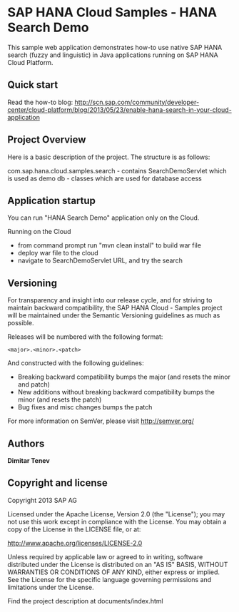 SAP HANA Cloud Samples - HANA Search Demo
==========================================

This sample web application demonstrates how-to use native SAP HANA search (fuzzy and linguistic) in Java applications running on SAP HANA Cloud Platform.

Quick start
-----------

Read the how-to blog: http://scn.sap.com/community/developer-center/cloud-platform/blog/2013/05/23/enable-hana-search-in-your-cloud-application

Project Overview
----------------

Here is a basic description of the project. The structure is as follows:

com.sap.hana.cloud.samples.search - contains SearchDemoServlet which is used as demo
	db - classes which are used for database access
	
		
Application startup
-------------------

You can run "HANA Search Demo" application only on the Cloud.

Running on the Cloud
 - from command prompt run "mvn clean install" to build war file
 - deploy war file to the cloud
 - navigate to SearchDemoServlet URL, and try the search

Versioning
----------

For transparency and insight into our release cycle, and for striving to maintain backward compatibility, the SAP HANA Cloud - Samples project will be maintained under the Semantic Versioning guidelines as much as possible.

Releases will be numbered with the following format:

`<major>.<minor>.<patch>`

And constructed with the following guidelines:

* Breaking backward compatibility bumps the major (and resets the minor and patch)
* New additions without breaking backward compatibility bumps the minor (and resets the patch)
* Bug fixes and misc changes bumps the patch

For more information on SemVer, please visit http://semver.org/

Authors
-------

**Dimitar Tenev**

Copyright and license
---------------------

Copyright 2013 SAP AG

Licensed under the Apache License, Version 2.0 (the "License");
you may not use this work except in compliance with the License.
You may obtain a copy of the License in the LICENSE file, or at:

   http://www.apache.org/licenses/LICENSE-2.0

Unless required by applicable law or agreed to in writing, software
distributed under the License is distributed on an "AS IS" BASIS,
WITHOUT WARRANTIES OR CONDITIONS OF ANY KIND, either express or implied.
See the License for the specific language governing permissions and
limitations under the License.

Find the project description at documents/index.html
